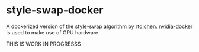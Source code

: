 # style-swap-docker

A dockerized version of the [style-swap algorithm by rtqichen](https://github.com/rtqichen/style-swap). [nvidia-docker](https://github.com/NVIDIA/nvidia-docker) is used to make use of GPU hardware.

THIS IS WORK IN PROGRESSS

